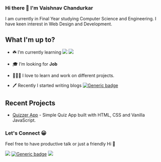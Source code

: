 ### Hi there 👋 I'm Vaishnav Chandurkar

I am currently in Final Year studying Computer Science and Engineering. I have keen interest in Web Design and Development.

## What I'm up to? 


- ☘️ I’m currently learning <img src="https://img.shields.io/badge/javascript%20-%23323330.svg?&style=for-the-badge&logo=javascript&logoColor=%23F7DF1E"/> <img src="https://img.shields.io/badge/react%20-%2320232a.svg?&style=for-the-badge&logo=react&logoColor=%2361DAFB"/>

-  🎓 I’m looking for **Job**

- 👨🏻‍🔧 I love to learn and work on different projects.

- 🖊️ Recently I started writing blogs [![Generic badge](https://img.shields.io/badge/DEV-black.svg?style=for-the-badge)](https://dev.to/vaishnavme)

## Recent Projects
- [Quizzer App](https://quizzerme.netlify.app) - Simple Quiz App built with HTML, CSS and Vanilla JavaScript.


### Let's Connect 😀

Feel free to have productive talk or just a friendly Hi 👋

[<img src="https://img.shields.io/badge/linkedin%20-%230077B5.svg?&style=for-the-badge&logo=linkedin&logoColor=white"/>](https://www.linkedin.com/in/vaishnav-chandurkar/)
[![Generic badge](https://img.shields.io/badge/DEV-black.svg?style=for-the-badge)](https://dev.to/vaishnavme)
[<img src="https://img.shields.io/badge/Twitter%20-%231DA1F2.svg?&style=for-the-badge&logo=Twitter&logoColor=white"/>](https://twitter.com/vaishnav21_?s=09)



